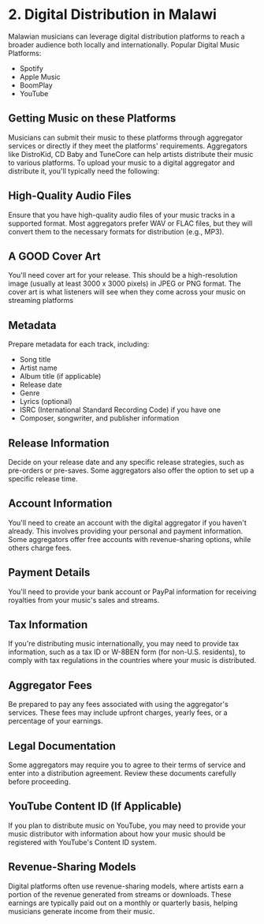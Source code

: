 # 2. Digital Distribution in Malawi

Malawian musicians can leverage digital distribution platforms to reach a broader audience both locally and internationally.
Popular Digital Music Platforms:

- Spotify
- Apple Music
- BoomPlay
- YouTube

## Getting Music on these Platforms

Musicians can submit their music to these platforms through aggregator services or directly if they meet the platforms' requirements. Aggregators like DistroKid, CD Baby and TuneCore can help artists distribute their music to various platforms. To upload your music to a digital aggregator and distribute it, you'll typically need the following:

## High-Quality Audio Files

Ensure that you have high-quality audio files of your music tracks in a supported format. Most aggregators prefer WAV or FLAC files, but they will convert them to the necessary formats for distribution (e.g., MP3).

## A GOOD Cover Art

You'll need cover art for your release. This should be a high-resolution image (usually at least 3000 x 3000 pixels) in JPEG or PNG format. The cover art is what listeners will see when they come across your music on streaming platforms

## Metadata

Prepare metadata for each track, including:

- Song title
- Artist name
- Album title (if applicable)
- Release date
- Genre
- Lyrics (optional)
- ISRC (International Standard Recording Code) if you have one
- Composer, songwriter, and publisher information

## Release Information

Decide on your release date and any specific release strategies, such as pre-orders or pre-saves. Some aggregators also offer the option to set up a specific release time.

## Account Information

You'll need to create an account with the digital aggregator if you haven't already. This involves providing your personal and payment information. Some aggregators offer free accounts with revenue-sharing options, while others charge fees.

## Payment Details

You'll need to provide your bank account or PayPal information for receiving royalties from your music's sales and streams.

## Tax Information

If you're distributing music internationally, you may need to provide tax information, such as a tax ID or W-8BEN form (for non-U.S. residents), to comply with tax regulations in the countries where your music is distributed.

## Aggregator Fees

Be prepared to pay any fees associated with using the aggregator's services. These fees may include upfront charges, yearly fees, or a percentage of your earnings.

## Legal Documentation

Some aggregators may require you to agree to their terms of service and enter into a distribution agreement. Review these documents carefully before proceeding.

## YouTube Content ID (If Applicable)

If you plan to distribute music on YouTube, you may need to provide your music distributor with information about how your music should be registered with YouTube's Content ID system.

## Revenue-Sharing Models

Digital platforms often use revenue-sharing models, where artists earn a portion of the revenue generated from streams or downloads. These earnings are typically paid out on a monthly or quarterly basis, helping musicians generate income from their music.
